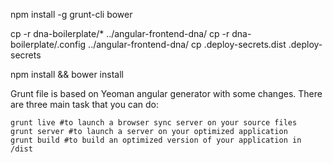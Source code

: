 npm install -g grunt-cli bower

cp -r dna-boilerplate/* ../angular-frontend-dna/
cp -r dna-boilerplate/.config ../angular-frontend-dna/
cp .deploy-secrets.dist .deploy-secrets

npm install && bower install

Grunt file is based on Yeoman angular generator with some changes. There are three main task that you can do:

    grunt live #to launch a browser sync server on your source files
    grunt server #to launch a server on your optimized application
    grunt build #to build an optimized version of your application in /dist
